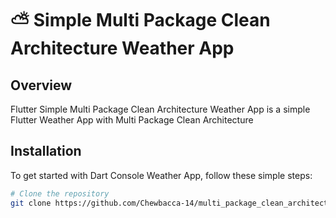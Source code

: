 # ⛅ Simple Multi Package Clean Architecture Weather App


## Overview

Flutter Simple Multi Package Clean Architecture Weather App is a simple Flutter Weather App with Multi Package Clean Architecture


## Installation

To get started with Dart Console Weather App, follow these simple steps:

```bash
# Clone the repository
git clone https://github.com/Chewbacca-14/multi_package_clean_architecture.git
```


